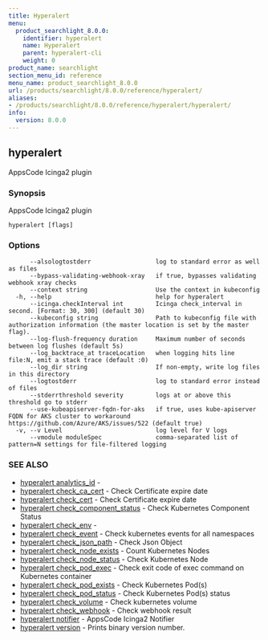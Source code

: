 ```yaml
---
title: Hyperalert
menu:
  product_searchlight_8.0.0:
    identifier: hyperalert
    name: Hyperalert
    parent: hyperalert-cli
    weight: 0
product_name: searchlight
section_menu_id: reference
menu_name: product_searchlight_8.0.0
url: /products/searchlight/8.0.0/reference/hyperalert/
aliases:
- /products/searchlight/8.0.0/reference/hyperalert/hyperalert/
info:
  version: 8.0.0
---
```


## hyperalert

AppsCode Icinga2 plugin

### Synopsis

AppsCode Icinga2 plugin

```
hyperalert [flags]
```

### Options

```
      --alsologtostderr                  log to standard error as well as files
      --bypass-validating-webhook-xray   if true, bypasses validating webhook xray checks
      --context string                   Use the context in kubeconfig
  -h, --help                             help for hyperalert
      --icinga.checkInterval int         Icinga check_interval in second. [Format: 30, 300] (default 30)
      --kubeconfig string                Path to kubeconfig file with authorization information (the master location is set by the master flag).
      --log-flush-frequency duration     Maximum number of seconds between log flushes (default 5s)
      --log_backtrace_at traceLocation   when logging hits line file:N, emit a stack trace (default :0)
      --log_dir string                   If non-empty, write log files in this directory
      --logtostderr                      log to standard error instead of files
      --stderrthreshold severity         logs at or above this threshold go to stderr
      --use-kubeapiserver-fqdn-for-aks   if true, uses kube-apiserver FQDN for AKS cluster to workaround https://github.com/Azure/AKS/issues/522 (default true)
  -v, --v Level                          log level for V logs
      --vmodule moduleSpec               comma-separated list of pattern=N settings for file-filtered logging
```

### SEE ALSO

* [hyperalert analytics_id](/products/searchlight/8.0.0/reference/hyperalert/hyperalert_analytics_id)	 - 
* [hyperalert check_ca_cert](/products/searchlight/8.0.0/reference/hyperalert/hyperalert_check_ca_cert)	 - Check Certificate expire date
* [hyperalert check_cert](/products/searchlight/8.0.0/reference/hyperalert/hyperalert_check_cert)	 - Check Certificate expire date
* [hyperalert check_component_status](/products/searchlight/8.0.0/reference/hyperalert/hyperalert_check_component_status)	 - Check Kubernetes Component Status
* [hyperalert check_env](/products/searchlight/8.0.0/reference/hyperalert/hyperalert_check_env)	 - 
* [hyperalert check_event](/products/searchlight/8.0.0/reference/hyperalert/hyperalert_check_event)	 - Check kubernetes events for all namespaces
* [hyperalert check_json_path](/products/searchlight/8.0.0/reference/hyperalert/hyperalert_check_json_path)	 - Check Json Object
* [hyperalert check_node_exists](/products/searchlight/8.0.0/reference/hyperalert/hyperalert_check_node_exists)	 - Count Kubernetes Nodes
* [hyperalert check_node_status](/products/searchlight/8.0.0/reference/hyperalert/hyperalert_check_node_status)	 - Check Kubernetes Node
* [hyperalert check_pod_exec](/products/searchlight/8.0.0/reference/hyperalert/hyperalert_check_pod_exec)	 - Check exit code of exec command on Kubernetes container
* [hyperalert check_pod_exists](/products/searchlight/8.0.0/reference/hyperalert/hyperalert_check_pod_exists)	 - Check Kubernetes Pod(s)
* [hyperalert check_pod_status](/products/searchlight/8.0.0/reference/hyperalert/hyperalert_check_pod_status)	 - Check Kubernetes Pod(s) status
* [hyperalert check_volume](/products/searchlight/8.0.0/reference/hyperalert/hyperalert_check_volume)	 - Check kubernetes volume
* [hyperalert check_webhook](/products/searchlight/8.0.0/reference/hyperalert/hyperalert_check_webhook)	 - Check webhook result
* [hyperalert notifier](/products/searchlight/8.0.0/reference/hyperalert/hyperalert_notifier)	 - AppsCode Icinga2 Notifier
* [hyperalert version](/products/searchlight/8.0.0/reference/hyperalert/hyperalert_version)	 - Prints binary version number.


